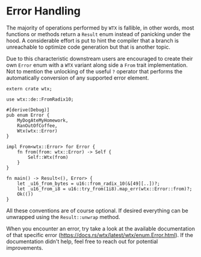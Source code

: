 # Error Handling

The majority of operations performed by `WTX` is fallible, in other words, most functions or methods return a `Result` enum instead of panicking under the hood. A considerable effort is put to hint the compiler that a branch is unreachable to optimize code generation but that is another topic.

Due to this characteristic downstream users are encouraged to create their own `Error` enum with a `WTX` variant along side a `From` trait implementation. Not to mention the unlocking of the useful `?` operator that performs the automatically conversion of any supported error element.

```rust,edition2024
extern crate wtx;

use wtx::de::FromRadix10;

#[derive(Debug)]
pub enum Error {
    MyDogAteMyHomework,
    RanOutOfCoffee,
    Wtx(wtx::Error)
}

impl From<wtx::Error> for Error {
    fn from(from: wtx::Error) -> Self {
        Self::Wtx(from)
    }
}

fn main() -> Result<(), Error> {
    let _u16_from_bytes = u16::from_radix_10(&[49][..])?;
    let _u16_from_i8 = u16::try_from(1i8).map_err(wtx::Error::from)?;
    Ok(())
}
```

All these conventions are of course optional. If desired everything can be unwrapped using the `Result::unwrap` method.

When you encounter an error, try take a look at the available documentation of that specific error (<https://docs.rs/wtx/latest/wtx/enum.Error.html>). If the documentation didn't help, feel free to reach out for potential improvements.

